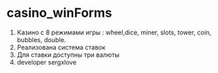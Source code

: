 # casino_winForms
1. Казино с 8 режимами игры : wheel,dice, miner, slots, tower, coin, bubbles, double.
2. Реализована система ставок
3. Для ставки доступны три валюты
4. developer sergxlove   
